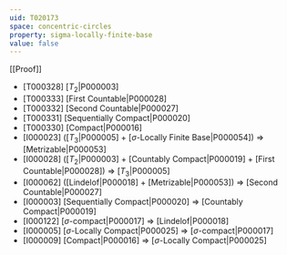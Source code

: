 ```yaml
---
uid: T020173
space: concentric-circles
property: sigma-locally-finite-base
value: false
---
```

[[Proof]]

* [T000328] [$T_2$|P000003]
* [T000333] [First Countable|P000028]
* [T000332] [Second Countable|P000027]
* [T000331] [Sequentially Compact|P000020]
* [T000330] [Compact|P000016]
* [I000023] ([$T_3$|P000005] + [$\sigma$-Locally Finite Base|P000054]) => [Metrizable|P000053]
* [I000028] ([$T_2$|P000003] + [Countably Compact|P000019] + [First Countable|P000028]) => [$T_3$|P000005]
* [I000062] ([Lindelof|P000018] + [Metrizable|P000053]) => [Second Countable|P000027]
* [I000003] [Sequentially Compact|P000020] => [Countably Compact|P000019]
* [I000122] [$\sigma$-compact|P000017] => [Lindelof|P000018]
* [I000005] [$\sigma$-Locally Compact|P000025] => [$\sigma$-compact|P000017]
* [I000009] [Compact|P000016] => [$\sigma$-Locally Compact|P000025]

